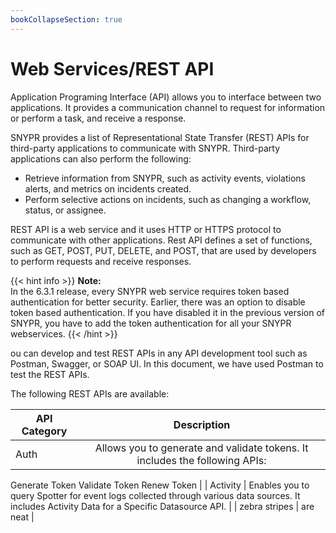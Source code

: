 ```yaml
---
bookCollapseSection: true
---
```


# Web Services/REST API
Application Programing Interface (API) allows you to interface between two applications. It provides a communication channel to request for information or perform a task, and receive a response.

SNYPR provides a list of Representational State Transfer (REST) APIs for third-party applications to communicate with SNYPR. Third-party applications can also perform the following:

* Retrieve information from SNYPR, such as activity events, violations alerts, and metrics on incidents created.
* Perform selective actions on incidents, such as changing a workflow, status, or assignee.

REST API is a web service and it uses HTTP or HTTPS protocol to communicate with other applications. Rest API defines a set of functions, such as GET, POST, PUT, DELETE, and POST, that are used by developers to perform requests and receive responses.


{{< hint info >}}
**Note:**  
In the 6.3.1 release, every SNYPR web service requires token based authentication for better security. Earlier, there was an option to disable token based authentication. If you have disabled it in the previous version of SNYPR, you have to add the token authentication for all your SNYPR webservices.
{{< /hint >}}

ou can develop and test REST APIs in any API development tool such as Postman, Swagger, or SOAP UI. In this document, we have used Postman to test the REST APIs.

The following REST APIs are available:

| API Category	        | Description           | 
| ------------- |:-------------:| 
| Auth     | Allows you to generate and validate tokens. It includes the following APIs:

Generate Token
Validate Token
Renew Token | 
| Activity   | Enables you to query Spotter for event logs collected through various data sources. It includes Activity Data for a Specific Datasource API.      | 
| zebra stripes | are neat      | 